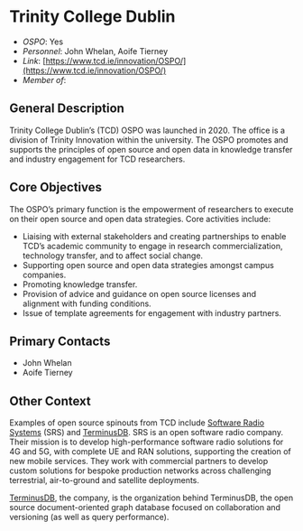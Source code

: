 # Trinity College Dublin

- *OSPO*: Yes
- *Personnel*: John Whelan, Aoife Tierney
- *Link*: [https://www.tcd.ie/innovation/OSPO/](https://www.tcd.ie/innovation/OSPO/)
- *Member of*:

## General Description

Trinity College Dublin’s (TCD) OSPO was launched in 2020. The office is a division of Trinity Innovation within the university. The OSPO promotes and supports the principles of open source and open data in knowledge transfer and industry engagement for TCD researchers.

## Core Objectives

The OSPO’s primary function is the empowerment of researchers to execute on their open source and open data strategies. Core activities include:

- Liaising with external stakeholders and creating partnerships to enable TCD’s academic community to engage in research commercialization, technology transfer, and to affect social change.
- Supporting open source and open data strategies amongst campus companies.
- Promoting knowledge transfer.
- Provision of advice and guidance on open source licenses and alignment with funding conditions.
- Issue of template agreements for engagement with industry partners.

## Primary Contacts

- John Whelan
- Aoife Tierney

## Other Context

Examples of open source spinouts from TCD include [Software Radio Systems](https://www.srs.io/) (SRS) and [TerminusDB](https://terminusdb.com/). SRS is an open software radio company. Their mission is to develop high-performance software radio solutions for 4G and 5G, with complete UE and RAN solutions, supporting the creation of new mobile services. They work with commercial partners to develop custom solutions for bespoke production networks across challenging terrestrial, air-to-ground and satellite deployments.

[TerminusDB](https://terminusdb.com/), the company, is the organization behind TerminusDB, the open source document-oriented graph database focused on collaboration and versioning (as well as query performance).
